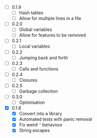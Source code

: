 - [ ] 0.1.9
  - [ ] Hash tables
  - [ ] Allow for multiple lines in a file

- [ ] 0.2.0
  - [ ] Global variables
  - [ ] Allow for features to be removed

- [ ] 0.2.1
  - [ ] Local variables

- [ ] 0.2.2
  - [ ] Jumping back and forth

- [ ] 0.2.3
  - [ ] Calls and functions

- [ ] 0.2.4
  - [ ] Closures

- [ ] 0.2.5
  - [ ] Garbage collection

- [ ] 0.3.0
  - [ ] Optimisation

- [X] 0.1.8
  - [X] Convert into a library
  - [X] Automated tests with panic removal
  - [X] Fix weird `"` behaviour
  - [X] String escapes
